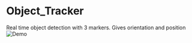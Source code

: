 # Object_Tracker
Real time object detection with 3 markers. Gives orientation and position
![Demo](demo.gif)
